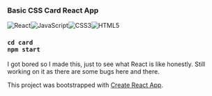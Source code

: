 ### Basic CSS Card React App
![React](https://img.shields.io/badge/react-%2320232a.svg?style=for-the-badge&logo=react&logoColor=%2361DAFB)![JavaScript](https://img.shields.io/badge/javascript-%23323330.svg?style=for-the-badge&logo=javascript&logoColor=%23F7DF1E)![CSS3](https://img.shields.io/badge/css3-%231572B6.svg?style=for-the-badge&logo=css3&logoColor=white)![HTML5](https://img.shields.io/badge/html5-%23E34F26.svg?style=for-the-badge&logo=html5&logoColor=white)
### ```cd card```<br/>```npm start```

<p>
      I got bored so I made this, just to see what React is like honestly. Still working on it as there are some bugs here and there.
</p>

This project was bootstrapped with [Create React App](https://github.com/facebook/create-react-app).
